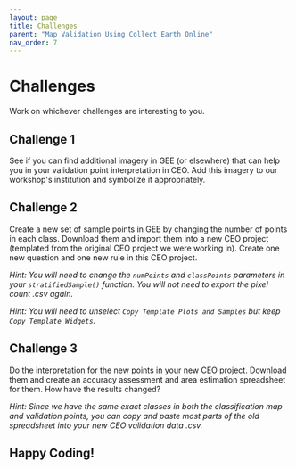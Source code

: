 ```yaml
---
layout: page
title: Challenges 
parent: "Map Validation Using Collect Earth Online"
nav_order: 7
---
```


# Challenges

Work on whichever challenges are interesting to you.

## Challenge 1

See if you can find additional imagery in GEE (or elsewhere) that can help you in your validation point interpretation in CEO.  Add this imagery to our workshop's institution and symbolize it appropriately.

## Challenge 2

Create a new set of sample points in GEE by changing the number of points in each class. Download them and import them into a new CEO project (templated from the original CEO project we were working in).  Create one new question and one new rule in this CEO project.

*Hint: You will need to change the `numPoints` and `classPoints` parameters in your `stratifiedSample()` function.  You will not need to export the pixel count .csv again.*

*Hint: You will need to unselect `Copy Template Plots and Samples` but keep `Copy Template Widgets`.*

## Challenge 3

Do the interpretation for the new points in your new CEO project.  Download them and create an accuracy assessment and area estimation spreadsheet for them.  How have the results changed?

*Hint: Since we have the same exact classes in both the classification map and validation points, you can copy and paste most parts of the old spreadsheet into your new CEO validation data .csv.*

## Happy Coding!